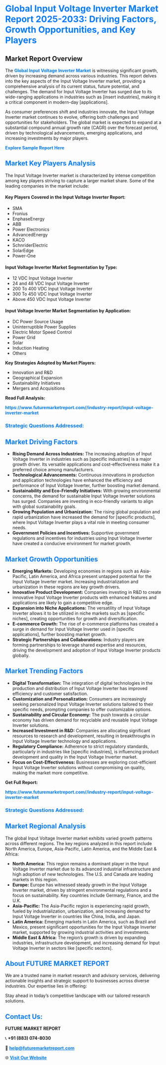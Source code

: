 <h1 style="color: #007BFF;">Global Input Voltage Inverter Market Report 2025-2033: Driving Factors, Growth Opportunities, and Key Players</h1>

<section id="overview">
<h2>Market Report Overview</h2>
<p>The <a href="https://www.futuremarketreport.com//industry-report/input-voltage-inverter-market" style="color: #007BFF; text-decoration: none;"><strong>Global Input Voltage Inverter Market</strong></a> is witnessing significant growth, driven by increasing demand across various industries. This report delves into the key aspects of the Input Voltage Inverter market, providing a comprehensive analysis of its current status, future potential, and challenges. The demand for Input Voltage Inverter has surged due to its wide-ranging applications in industries such as [insert industries], making it a critical component in modern-day [applications].</p>
<p>As consumer preferences shift and industries innovate, the Input Voltage Inverter market continues to evolve, offering both challenges and opportunities for stakeholders. The global market is expected to expand at a substantial compound annual growth rate (CAGR) over the forecast period, driven by technological advancements, emerging applications, and increasing investments by major players.</p>
</section>

<section id="overview">
<p><a href="https://www.futuremarketreport.com//request-sample/reportId=76042" style="color: #007BFF; text-decoration: none;"><strong>Explore Sample Report Here</strong></a></p>
</section>

<section id="key-players">
<h2 style="color: #007BFF;">Market Key Players Analysis</h2>
<p>The Input Voltage Inverter market is characterized by intense competition among key players striving to capture a larger market share. Some of the leading companies in the market include:</p>
<h4>Key Players Covered in the Input Voltage Inverter Report:</h4>
<ul><li>SMA</li><li>Fronius</li><li>EnphaseEnergy</li><li>ABB</li><li>Power Electronics</li><li>AdvancedEnergy</li><li>KACO</li><li>SchnriderElectric</li><li>SolarEdge</li><li>Power-One</li></ul>
<h4>Input Voltage Inverter Market Segmentation by Type:</h4>
<ul><li>12 VDC Input Voltage Inverter</li><li>24 and 48 VDC Input Voltage Inverter</li><li>200 To 400 VDC Input Voltage Inverter</li><li>300 To 450 VDC Input Voltage Inverter</li><li>Above 450 VDC Input Voltage Inverter</li></ul>

<h4>Input Voltage Inverter Market Segmentation by Application:</h4>
<ul><li>DC Power Source Usage</li><li>Uninterruptible Power Supplies</li><li>Electric Motor Speed Control</li><li>Power Grid</li><li>Solar</li><li>Induction Heating</li><li>Others</li></ul>
<p><strong>Key Strategies Adopted by Market Players:</strong></p>
<ul>
<li>Innovation and R&D</li>
<li>Geographical Expansion</li>
<li>Sustainability Initiatives</li>
<li>Mergers and Acquisitions</li>
</ul>
</section>

<section>
<p><strong>Read Full Analysis: </strong></p><a href="https://www.futuremarketreport.com//industry-report/input-voltage-inverter-market" style="color: #007BFF; text-decoration: none;"><strong>https://www.futuremarketreport.com//industry-report/input-voltage-inverter-market</strong></a>
<h3 style="color: #007BFF;">Strategic Questions Addressed:</h3>
</section>

<section id="driving-factors">
<h2 style="color: #007BFF;">Market Driving Factors</h2>
<ul>
<li><strong>Rising Demand Across Industries:</strong> The increasing adoption of Input Voltage Inverter in industries such as [specific industries] is a major growth driver. Its versatile applications and cost-effectiveness make it a preferred choice among manufacturers.</li>
<li><strong>Technological Advancements:</strong> Continuous innovations in production and application technologies have enhanced the efficiency and performance of Input Voltage Inverter, further boosting market demand.</li>
<li><strong>Sustainability and Eco-Friendly Initiatives:</strong> With growing environmental concerns, the demand for sustainable Input Voltage Inverter solutions has surged. Companies are investing in eco-friendly variants to align with global sustainability goals.</li>
<li><strong>Growing Population and Urbanization:</strong> The rising global population and rapid urbanization have increased the demand for [specific products], where Input Voltage Inverter plays a vital role in meeting consumer needs.</li>
<li><strong>Government Policies and Incentives:</strong> Supportive government regulations and incentives for industries using Input Voltage Inverter have created a conducive environment for market growth.</li>
</ul>
</section>

<section id="growth-opportunities">
<h2 style="color: #007BFF;">Market Growth Opportunities</h2>
<ul>
<li><strong>Emerging Markets:</strong> Developing economies in regions such as Asia-Pacific, Latin America, and Africa present untapped potential for the Input Voltage Inverter market. Increasing industrialization and urbanization in these regions are key growth drivers.</li>
<li><strong>Innovative Product Development:</strong> Companies investing in R&D to create innovative Input Voltage Inverter products with enhanced features and applications are likely to gain a competitive edge.</li>
<li><strong>Expansion into Niche Applications:</strong> The versatility of Input Voltage Inverter allows it to be utilized in niche markets such as [specific niches], creating opportunities for growth and diversification.</li>
<li><strong>E-commerce Growth:</strong> The rise of e-commerce platforms has created a surge in demand for Input Voltage Inverter used in [specific applications], further boosting market growth.</li>
<li><strong>Strategic Partnerships and Collaborations:</strong> Industry players are forming partnerships to leverage shared expertise and resources, driving the development and adoption of Input Voltage Inverter products globally.</li>
</ul>
</section>

<section id="trending-factors">
<h2 style="color: #007BFF;">Market Trending Factors</h2>
<ul>
<li><strong>Digital Transformation:</strong> The integration of digital technologies in the production and distribution of Input Voltage Inverter has improved efficiency and customer satisfaction.</li>
<li><strong>Customization and Personalization:</strong> Consumers are increasingly seeking personalized Input Voltage Inverter solutions tailored to their specific needs, prompting companies to offer customizable options.</li>
<li><strong>Sustainability and Circular Economy:</strong> The push towards a circular economy has driven demand for recyclable and reusable Input Voltage Inverter solutions.</li>
<li><strong>Increased Investment in R&D:</strong> Companies are allocating significant resources to research and development, resulting in breakthroughs in Input Voltage Inverter technology and applications.</li>
<li><strong>Regulatory Compliance:</strong> Adherence to strict regulatory standards, particularly in industries like [specific industries], is influencing product development and quality in the Input Voltage Inverter market.</li>
<li><strong>Focus on Cost-Effectiveness:</strong> Businesses are exploring cost-efficient Input Voltage Inverter solutions without compromising on quality, making the market more competitive.</li>
</ul>
</section>

<section>
<p><strong>Get Full Report: </strong></p><a href="https://www.futuremarketreport.com//industry-report/input-voltage-inverter-market" style="color: #007BFF; text-decoration: none;"><strong>https://www.futuremarketreport.com//industry-report/input-voltage-inverter-market</strong></a>
<h3 style="color: #007BFF;">Strategic Questions Addressed:</h3>
</section>


<section id="regional-analysis">
<h2 style="color: #007BFF;">Market Regional Analysis</h2>
<p>The global Input Voltage Inverter market exhibits varied growth patterns across different regions. The key regions analyzed in this report include North America, Europe, Asia-Pacific, Latin America, and the Middle East & Africa:</p>
<ul>
<li><strong>North America:</strong> This region remains a dominant player in the Input Voltage Inverter market due to its advanced industrial infrastructure and high adoption of new technologies. The U.S. and Canada are leading markets in this region.</li>
<li><strong>Europe:</strong> Europe has witnessed steady growth in the Input Voltage Inverter market, driven by stringent environmental regulations and a focus on sustainability. Key countries include Germany, France, and the U.K.</li>
<li><strong>Asia-Pacific:</strong> The Asia-Pacific region is experiencing rapid growth, fueled by industrialization, urbanization, and increasing demand for Input Voltage Inverter in countries like China, India, and Japan.</li>
<li><strong>Latin America:</strong> Emerging markets in Latin America, such as Brazil and Mexico, present significant opportunities for the Input Voltage Inverter market, supported by growing industrial activities and investments.</li>
<li><strong>Middle East & Africa:</strong> The region’s growth is driven by expanding industries, infrastructure development, and increasing demand for Input Voltage Inverter in sectors like [specific sectors].</li>
</ul>
</section>

<footer>
<h2 style="color: #007BFF;">About FUTURE MARKET REPORT</h2>
<p>We are a trusted name in market research and advisory services, delivering actionable insights and strategic support to businesses across diverse industries. Our expertise lies in offering:</p>

<p>Stay ahead in today’s competitive landscape with our tailored research solutions.</p>

<h2 style="color: #007BFF;">Contact Us:</h2>
<p><strong>FUTURE MARKET REPORT</strong></p>
<p>📞 <strong>+91 (883) 074-8030</strong></p>
<p>📧 <strong><a href="mailto:help@futuremarketreport.com" style="color: #007BFF;">help@futuremarketreport.com</a></strong></p>
<p>🌐 <strong><a href="https://www.futuremarketreport.com/" style="color: #007BFF;">Visit Our Website</a></strong></p>
</footer>